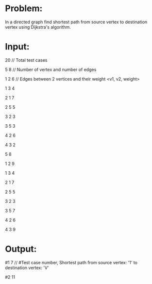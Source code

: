 # Problem:
In a directed graph find shortest path from source vertex to destination vertex using Dijkstra's algorithm.



# Input:
20    // Total test cases

5 8   // Number of vertex and number of edges

1 2 6   // Edges between 2 vertices and their weight <v1, v2, weight>

1 3 4

2 1 7

2 5 5

3 2 3

3 5 3

4 2 6

4 3 2

5 8

1 2 9

1 3 4

2 1 7

2 5 5

3 2 3

3 5 7

4 2 6

4 3 9



# Output:
#1 7    // #Test case number, Shortest path from source vertex: '1' to destination vertex: 'V'

#2 11
